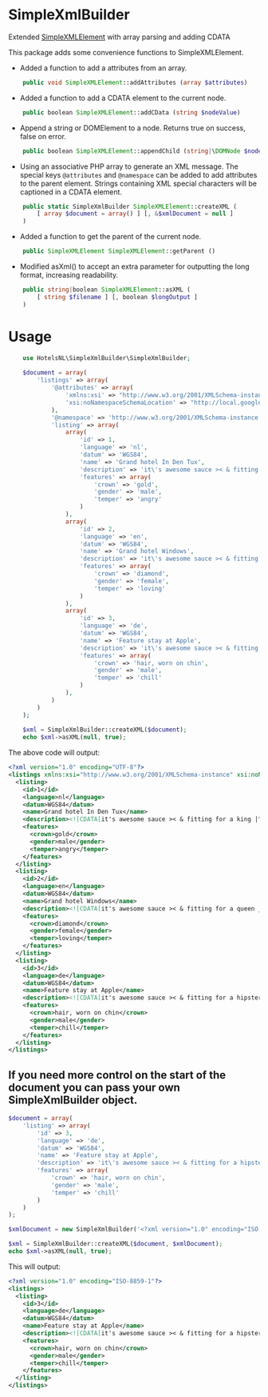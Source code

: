 # SimpleXmlBuilder
Extended [SimpleXMLElement](http://php.net/manual/class.simplexmlelement.php) with array parsing and adding CDATA

This package adds some convenience functions to SimpleXMLElement.

* Added a function to add a attributes from an array.
```php
    public void SimpleXMLElement::addAttributes (array $attributes)
```

* Added a function to add a CDATA element to the current node.
```php
    public boolean SimpleXMLElement::addCData (string $nodeValue)
```

* Append a string or DOMElement to a node. Returns true on success, 
false on error.
```php
    public boolean SimpleXMLElement::appendChild (string|\DOMNode $nodeValue)
```

* Using an associative PHP array to generate an XML message.
  The special keys `@attributes` and `@namespace` can be added to add 
  attributes to the parent element.
  Strings containing XML special characters will be captioned in a 
  CDATA element.
```php
    public static SimpleXmlBuilder SimpleXMLElement::createXML (
        [ array $document = array() ] [, &$xmlDocument = null ]
    )
```

* Added a function to get the parent of the current node.
```php
    public SimpleXMLElement SimpleXMLElement::getParent ()
```

* Modified asXml() to accept an extra parameter for outputting the long 
format, increasing readability.

```php
    public string|boolean SimpleXMLElement::asXML (
        [ string $filename ] [, boolean $longOutput ]
    )
```

# Usage

```php
    use HotelsNL\SimpleXmlBuilder\SimpleXmlBuilder;
    
    $document = array(
        'listings' => array(
            '@attributes' => array(
                'xmlns:xsi' => "http://www.w3.org/2001/XMLSchema-instance",
                'xsi:noNamespaceSchemaLocation' => "http://local.google.com/local_feed.xsd"
            ),
            '@namespace' => 'http://www.w3.org/2001/XMLSchema-instance',
            'listing' => array(
                array(
                    'id' => 1,
                    'language' => 'nl',
                    'datum' => 'WGS84',
                    'name' => 'Grand hotel In Den Tux',
                    'description' => 'it\'s awesome sauce >< & fitting for a king |^^^|.',
                    'features' => array(
                        'crown' => 'gold',
                        'gender' => 'male',
                        'temper' => 'angry'
                    )
                ),
                array(
                    'id' => 2,
                    'language' => 'en',
                    'datum' => 'WGS84',
                    'name' => 'Grand hotel Windows',
                    'description' => 'it\'s awesome sauce >< & fitting for a queen _^_.',
                    'features' => array(
                        'crown' => 'diamond',
                        'gender' => 'female',
                        'temper' => 'loving'
                    )
                ),
                array(
                    'id' => 3,
                    'language' => 'de',
                    'datum' => 'WGS84',
                    'name' => 'Feature stay at Apple',
                    'description' => 'it\'s awesome sauce >< & fitting for a hipster |www|.',
                    'features' => array(
                        'crown' => 'hair, worn on chin',
                        'gender' => 'male',
                        'temper' => 'chill'
                    )
                ),
            )
        )
    );
    
    $xml = SimpleXmlBuilder::createXML($document);
    echo $xml->asXML(null, true);
```

The above code will output:
```xml
<?xml version="1.0" encoding="UTF-8"?>
<listings xmlns:xsi="http://www.w3.org/2001/XMLSchema-instance" xsi:noNamespaceSchemaLocation="http://local.google.com/local_feed.xsd">
  <listing>
    <id>1</id>
    <language>nl</language>
    <datum>WGS84</datum>
    <name>Grand hotel In Den Tux</name>
    <description><![CDATA[it's awesome sauce >< & fitting for a king |^^^|.]]></description>
    <features>
      <crown>gold</crown>
      <gender>male</gender>
      <temper>angry</temper>
    </features>
  </listing>
  <listing>
    <id>2</id>
    <language>en</language>
    <datum>WGS84</datum>
    <name>Grand hotel Windows</name>
    <description><![CDATA[it's awesome sauce >< & fitting for a queen _^_.]]></description>
    <features>
      <crown>diamond</crown>
      <gender>female</gender>
      <temper>loving</temper>
    </features>
  </listing>
  <listing>
    <id>3</id>
    <language>de</language>
    <datum>WGS84</datum>
    <name>Feature stay at Apple</name>
    <description><![CDATA[it's awesome sauce >< & fitting for a hipster |www|.]]></description>
    <features>
      <crown>hair, worn on chin</crown>
      <gender>male</gender>
      <temper>chill</temper>
    </features>
  </listing>
</listings>
```

## If you need more control on the start of the document you can pass your own SimpleXmlBuilder object.
```php
$document = array(
    'listing' => array(
        'id' => 3,
        'language' => 'de',
        'datum' => 'WGS84',
        'name' => 'Feature stay at Apple',
        'description' => 'it\'s awesome sauce >< & fitting for a hipster |www|.',
        'features' => array(
            'crown' => 'hair, worn on chin',
            'gender' => 'male',
            'temper' => 'chill'
        )
    )
);

$xmlDocument = new SimpleXmlBuilder('<?xml version="1.0" encoding="ISO-8859-1"?><listings></listings>');

$xml = SimpleXmlBuilder::createXML($document, $xmlDocument);
echo $xml->asXML(null, true);
```

This will output:
```xml
<?xml version="1.0" encoding="ISO-8859-1"?>
<listings>
  <listing>
    <id>3</id>
    <language>de</language>
    <datum>WGS84</datum>
    <name>Feature stay at Apple</name>
    <description><![CDATA[it's awesome sauce >< & fitting for a hipster |www|.]]></description>
    <features>
      <crown>hair, worn on chin</crown>
      <gender>male</gender>
      <temper>chill</temper>
    </features>
  </listing>
</listings>
```
